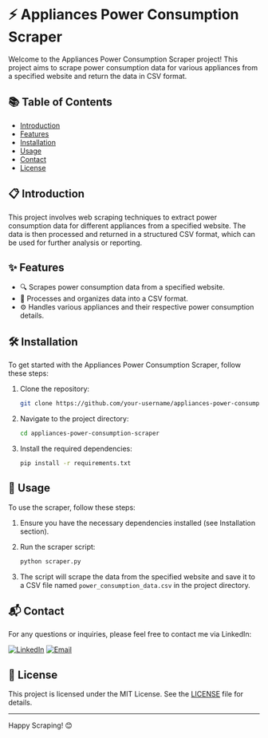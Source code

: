 # ⚡ Appliances Power Consumption Scraper

Welcome to the Appliances Power Consumption Scraper project! This project aims to scrape power consumption data for various appliances from a specified website and return the data in CSV format.

## 📚 Table of Contents
- [Introduction](#introduction)
- [Features](#features)
- [Installation](#installation)
- [Usage](#usage)
- [Contact](#contact)
- [License](#license)

## 📋 Introduction
This project involves web scraping techniques to extract power consumption data for different appliances from a specified website. The data is then processed and returned in a structured CSV format, which can be used for further analysis or reporting.

## ✨ Features
- 🔍 Scrapes power consumption data from a specified website.
- 📄 Processes and organizes data into a CSV format.
- ⚙️ Handles various appliances and their respective power consumption details.

## 🛠️ Installation
To get started with the Appliances Power Consumption Scraper, follow these steps:

1. Clone the repository:
    ```sh
    git clone https://github.com/your-username/appliances-power-consumption-scraper.git
    ```

2. Navigate to the project directory:
    ```sh
    cd appliances-power-consumption-scraper
    ```

3. Install the required dependencies:
    ```sh
    pip install -r requirements.txt
    ```

## 🚀 Usage
To use the scraper, follow these steps:

1. Ensure you have the necessary dependencies installed (see Installation section).

2. Run the scraper script:
    ```sh
    python scraper.py
    ```

3. The script will scrape the data from the specified website and save it to a CSV file named `power_consumption_data.csv` in the project directory.

## 📬 Contact
For any questions or inquiries, please feel free to contact me via LinkedIn:

[![LinkedIn](https://img.shields.io/badge/LinkedIn-0077B5?style=flat-square&logo=linkedin&logoColor=white)](https://www.linkedin.com/in/syed-muqtasid-ali-91a0a623a/)
[![Email](https://img.shields.io/badge/Email-D14836?style=flat-square&logo=gmail&logoColor=white)](mailto:muqtasid5266@gmail.com)


## 📜 License
This project is licensed under the MIT License. See the [LICENSE](LICENSE) file for details.

---

Happy Scraping! 😊
